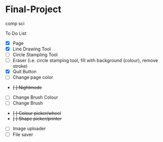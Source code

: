 # Final-Project
comp sci

To Do List
- [x] Page
- [x] Line Drawing Tool
- [ ] Circle Stampling Tool
- [ ] Eraser (i.e. circle stamping tool, fill with background (colour), remove stroke)
- [x] Quit Button
- [ ] Change page color
- ~~[ ] Nightmode~~
- [ ] Change Brush Colour
- [ ] Change Brush
- ~~[ ] Colour picker/wheel~~
- ~~[ ] Shape picker/printer~~
- [ ] Image uploader
- [ ] File saver
